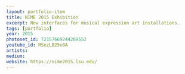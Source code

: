 ```yaml
---
layout: portfolio-item
title: NIME 2015 Exhibition
excerpt: New interfaces for musical expression art installations.
tags: [portfolio]
year: 2015
photoset_id: 72157669244289552
youtube_id: MSezLB25e0A
artists:
medium:
website: https://nime2015.lsu.edu/
---
```

